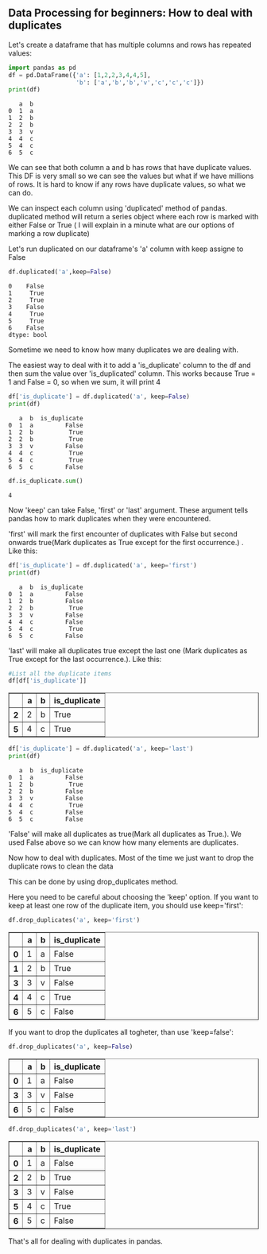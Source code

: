 
## Data Processing for beginners: How to deal with duplicates 

Let's create a dataframe that has multiple columns and rows has repeated values:

```python
import pandas as pd
df = pd.DataFrame({'a': [1,2,2,3,4,4,5],
                   'b': ['a','b','b','v','c','c','c']})
print(df)
```
       a  b
    0  1  a
    1  2  b
    2  2  b
    3  3  v
    4  4  c
    5  4  c
    6  5  c
We can see that both column a and b has rows that have duplicate values. This DF is very small so we can see the values but what if we have millions of rows. It is hard to know if any rows have duplicate values, so what we can do.

We can inspect each column using 'duplicated' method of pandas. duplicated method will return a series object where each row is marked with either False or True ( I will explain in a minute what are our options of marking a row duplicate)

Let's run duplicated on our dataframe's 'a' column with keep assigne to False


```python
df.duplicated('a',keep=False)
```

    0    False
    1     True
    2     True
    3    False
    4     True
    5     True
    6    False
    dtype: bool

Sometime we need to know how many duplicates we are dealing with.

The easiest way to deal with it to add a 'is_duplicate' column to the df and then sum the value over 'is_duplicated' column. This works because True = 1 and False = 0, so when we sum, it will print 4


```python
df['is_duplicate'] = df.duplicated('a', keep=False)
print(df)
```
       a  b  is_duplicate
    0  1  a         False
    1  2  b          True
    2  2  b          True
    3  3  v         False
    4  4  c          True
    5  4  c          True
    6  5  c         False
    
```python
df.is_duplicate.sum()
```
    4

Now 'keep' can take False, 'first' or 'last' argument. These argument tells pandas how to mark duplicates when they were encountered. 

'first' will mark the first encounter of duplicates with False but second onwards true(Mark duplicates as True except for the first occurrence.) . Like this:

```python
df['is_duplicate'] = df.duplicated('a', keep='first')
print(df)
```
       a  b  is_duplicate
    0  1  a         False
    1  2  b         False
    2  2  b          True
    3  3  v         False
    4  4  c         False
    5  4  c          True
    6  5  c         False
    

'last' will make all duplicates true except the last one (Mark duplicates as True except for the last occurrence.). Like this:

```python
#List all the duplicate items
df[df['is_duplicate']]
```


<div>
<style scoped>
    .dataframe tbody tr th:only-of-type {
        vertical-align: middle;
    }

    .dataframe tbody tr th {
        vertical-align: top;
    }

    .dataframe thead th {
        text-align: middle;
    }
</style>
<table border="1" class="dataframe">
  <thead>
    <tr style="text-align: middle;">
      <th></th>
      <th>a</th>
      <th>b</th>
      <th>is_duplicate</th>
    </tr>
  </thead>
  <tbody>
    <tr>
      <th>2</th>
      <td>2</td>
      <td>b</td>
      <td>True</td>
    </tr>
    <tr>
      <th>5</th>
      <td>4</td>
      <td>c</td>
      <td>True</td>
    </tr>
  </tbody>
</table>
</div>

```python
df['is_duplicate'] = df.duplicated('a', keep='last')
print(df)
```
       a  b  is_duplicate
    0  1  a         False
    1  2  b          True
    2  2  b         False
    3  3  v         False
    4  4  c          True
    5  4  c         False
    6  5  c         False
    
'False' will make all duplicates as true(Mark all duplicates as True.). We used False above so we can know how many elements are duplicates.

Now how to deal with duplicates. Most of the time we just want to drop the duplicate rows to clean the data

This can be done by using drop_duplicates method.

Here you need to be careful about choosing the 'keep' option. If you want to keep at least one row of the duplicate item, you should use keep='first':

```python
df.drop_duplicates('a', keep='first')

```

<div>
<style scoped>
    .dataframe tbody tr th:only-of-type {
        vertical-align: middle;
    }

    .dataframe tbody tr th {
        vertical-align: top;
    }

    .dataframe thead th {
        text-align: right;
    }
</style>
<table border="1" class="dataframe">
  <thead>
    <tr style="text-align: right;">
      <th></th>
      <th>a</th>
      <th>b</th>
      <th>is_duplicate</th>
    </tr>
  </thead>
  <tbody>
    <tr>
      <th>0</th>
      <td>1</td>
      <td>a</td>
      <td>False</td>
    </tr>
    <tr>
      <th>1</th>
      <td>2</td>
      <td>b</td>
      <td>True</td>
    </tr>
    <tr>
      <th>3</th>
      <td>3</td>
      <td>v</td>
      <td>False</td>
    </tr>
    <tr>
      <th>4</th>
      <td>4</td>
      <td>c</td>
      <td>True</td>
    </tr>
    <tr>
      <th>6</th>
      <td>5</td>
      <td>c</td>
      <td>False</td>
    </tr>
  </tbody>
</table>
</div>



If you want to drop the duplicates all togheter, than use 'keep=false':


```python
df.drop_duplicates('a', keep=False)
```




<div>
<style scoped>
    .dataframe tbody tr th:only-of-type {
        vertical-align: middle;
    }

    .dataframe tbody tr th {
        vertical-align: top;
    }

    .dataframe thead th {
        text-align: right;
    }
</style>
<table border="1" class="dataframe">
  <thead>
    <tr style="text-align: right;">
      <th></th>
      <th>a</th>
      <th>b</th>
      <th>is_duplicate</th>
    </tr>
  </thead>
  <tbody>
    <tr>
      <th>0</th>
      <td>1</td>
      <td>a</td>
      <td>False</td>
    </tr>
    <tr>
      <th>3</th>
      <td>3</td>
      <td>v</td>
      <td>False</td>
    </tr>
    <tr>
      <th>6</th>
      <td>5</td>
      <td>c</td>
      <td>False</td>
    </tr>
  </tbody>
</table>
</div>




```python
df.drop_duplicates('a', keep='last')

```




<div>
<style scoped>
    .dataframe tbody tr th:only-of-type {
        vertical-align: middle;
    }

    .dataframe tbody tr th {
        vertical-align: top;
    }

    .dataframe thead th {
        text-align: right;
    }
</style>
<table border="1" class="dataframe">
  <thead>
    <tr style="text-align: right;">
      <th></th>
      <th>a</th>
      <th>b</th>
      <th>is_duplicate</th>
    </tr>
  </thead>
  <tbody>
    <tr>
      <th>0</th>
      <td>1</td>
      <td>a</td>
      <td>False</td>
    </tr>
    <tr>
      <th>2</th>
      <td>2</td>
      <td>b</td>
      <td>True</td>
    </tr>
    <tr>
      <th>3</th>
      <td>3</td>
      <td>v</td>
      <td>False</td>
    </tr>
    <tr>
      <th>5</th>
      <td>4</td>
      <td>c</td>
      <td>True</td>
    </tr>
    <tr>
      <th>6</th>
      <td>5</td>
      <td>c</td>
      <td>False</td>
    </tr>
  </tbody>
</table>
</div>



That's all for dealing with duplicates in pandas.
